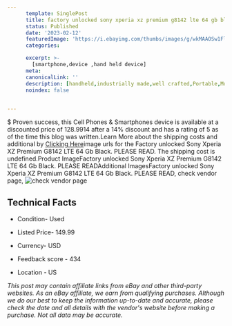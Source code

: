 ```yaml
---
      template: SinglePost
      title: factory unlocked sony xperia xz premium g8142 lte 64 gb black please read
      status: Published
      date: '2023-02-12'
      featuredImage: 'https://i.ebayimg.com/thumbs/images/g/wkMAAOSw1FljmjFQ/s-l225.jpg'
      categories: 

      excerpt: >-
        [smartphone,device ,hand held device]
      meta:
      canonicalLink: ''
      description: [handheld,industrially made,well crafted,Portable,Mobile,Compact,Convenient,Lightweight,Maneuverable,Man-portable,Miniature,Carriable,Hand-held,Light,Holdable,Transportable,Mobile device,Pocket-sized,On-the-go,Wireless,Cordless,Compact size,Convenient size, smartphone,device ,hand held device]
      noindex: false

        
---
```

$
    Proven success, this Cell Phones & Smartphones device is available at a discounted price of 128.9914 after a 14% discount and has a rating of 5 as of the time this blog was written.Learn More about the shipping costs and additional by [Clicking Here](https://www.ebay.com/itm/304739089139?hash=item46f3dd7af3%3Ag%3AwkMAAOSw1FljmjFQ&mkevt=1&mkcid=1&mkrid=711-53200-19255-0&campid=%253CePNCampaignId%253E&customid=%253CreferenceId%253E&toolid=10049)image urls for the Factory unlocked Sony Xperia XZ Premium G8142 LTE 64 Gb Black. PLEASE READ. The shipping cost is undefined.Product ImageFactory unlocked Sony Xperia XZ Premium G8142 LTE 64 Gb Black. PLEASE READAdditional ImagesFactory unlocked Sony Xperia XZ Premium G8142 LTE 64 Gb Black. PLEASE READ, check vendor page, ![check vendor page](https://origin-galleryplus.ebayimg.com/ws/web/304739089139_2_0_1/225x225.jpg,https://origin-galleryplus.ebayimg.com/ws/web/304739089139_3_0_1/225x225.jpg,https://origin-galleryplus.ebayimg.com/ws/web/304739089139_4_0_1/225x225.jpg,https://origin-galleryplus.ebayimg.com/ws/web/304739089139_5_0_1/225x225.jpg,https://origin-galleryplus.ebayimg.com/ws/web/304739089139_6_0_1/225x225.jpg,https://origin-galleryplus.ebayimg.com/ws/web/304739089139_7_0_1/225x225.jpg,https://origin-galleryplus.ebayimg.com/ws/web/304739089139_8_0_1/225x225.jpg,https://origin-galleryplus.ebayimg.com/ws/web/304739089139_9_0_1/225x225.jpg,https://origin-galleryplus.ebayimg.com/ws/web/304739089139_10_0_1/225x225.jpg,https://origin-galleryplus.ebayimg.com/ws/web/304739089139_11_0_1/225x225.jpg,https://origin-galleryplus.ebayimg.com/ws/web/304739089139_12_0_1/225x225.jpg,https://origin-galleryplus.ebayimg.com/ws/web/304739089139_13_0_1/225x225.jpg,https://origin-galleryplus.ebayimg.com/ws/web/304739089139_14_0_1/225x225.jpg,https://origin-galleryplus.ebayimg.com/ws/web/304739089139_15_0_1/225x225.jpg,https://origin-galleryplus.ebayimg.com/ws/web/304739089139_16_0_1/225x225.jpg,https://origin-galleryplus.ebayimg.com/ws/web/304739089139_17_0_1/225x225.jpg,https://origin-galleryplus.ebayimg.com/ws/web/304739089139_18_0_1/225x225.jpg,https://origin-galleryplus.ebayimg.com/ws/web/304739089139_19_0_1/225x225.jpg,https://origin-galleryplus.ebayimg.com/ws/web/304739089139_20_0_1/225x225.jpg,https://origin-galleryplus.ebayimg.com/ws/web/304739089139_21_0_1/225x225.jpg)
    
    

 ## Technical Facts 



     
      

 - Condition- Used 


      

 - Listed Price- 149.99 


      

 - Currency- USD 


      

 - Feedback score - 434 


      

 - Location - US 


      
      

 *_This post may contain affiliate links from eBay and other third-party websites. As an eBay affiliate, we earn from qualifying purchases. Although we do our best to keep the information up-to-date and accurate, please check the date and all details with the vendor's website before making a purchase. Not all data may be accurate._*



    
    
    
    
    